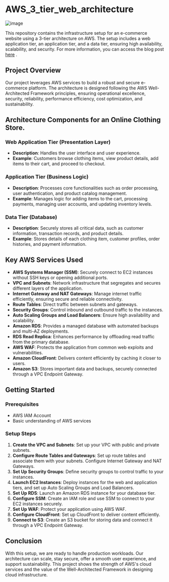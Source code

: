 # AWS_3_tier_web_architecture

![image](https://github.com/IrinaZarzu/3tier_architecture/assets/116802082/9a2e1e91-ec89-42c2-bfb6-37b34400127e)


This repository contains the infrastructure setup for an e-commerce website using a 3-tier architecture on AWS. The setup includes a web application tier, an application tier, and a data tier, ensuring high availability, scalability, and security.
For more information, you can access the blog post [here](https://medium.com/@irinazarzu/aws-3-tier-web-architecture-8310ad0d815a) .

## Project Overview

Our project leverages AWS services to build a robust and secure e-commerce platform. The architecture is designed following the AWS Well-Architected Framework principles, ensuring operational excellence, security, reliability, performance efficiency, cost optimization, and sustainability.

## Architecture Components for an Online Clothing Store.

### Web Application Tier (Presentation Layer)
- **Description**: Handles the user interface and user experience.
- **Example**: Customers browse clothing items, view product details, add items to their cart, and proceed to checkout.

### Application Tier (Business Logic)
- **Description**: Processes core functionalities such as order processing, user authentication, and product catalog management.
- **Example**: Manages logic for adding items to the cart, processing payments, managing user accounts, and updating inventory levels.

### Data Tier (Database)
- **Description**: Securely stores all critical data, such as customer information, transaction records, and product details.
- **Example**: Stores details of each clothing item, customer profiles, order histories, and payment information.

## Key AWS Services Used

- **AWS Systems Manager (SSM)**: Securely connect to EC2 instances without SSH keys or opening additional ports.
- **VPC and Subnets**: Network infrastructure that segregates and secures different layers of the application.
- **Internet Gateway and NAT Gateways**: Manage internet traffic efficiently, ensuring secure and reliable connectivity.
- **Route Tables**: Direct traffic between subnets and gateways.
- **Security Groups**: Control inbound and outbound traffic to the instances.
- **Auto Scaling Groups and Load Balancers**: Ensure high availability and scalability.
- **Amazon RDS**: Provides a managed database with automated backups and multi-AZ deployments.
- **RDS Read Replica**: Enhances performance by offloading read traffic from the primary database.
- **AWS WAF**: Protects the application from common web exploits and vulnerabilities.
- **Amazon CloudFront**: Delivers content efficiently by caching it closer to users.
- **Amazon S3**: Stores important data and backups, securely connected through a VPC Endpoint Gateway.

## Getting Started

### Prerequisites
- AWS IAM Account
- Basic understanding of AWS services

### Setup Steps

1. **Create the VPC and Subnets**: Set up your VPC with public and private subnets.
2. **Configure Route Tables and Gateways**: Set up route tables and associate them with your subnets. Configure Internet Gateway and NAT Gateways.
3. **Set Up Security Groups**: Define security groups to control traffic to your instances.
4. **Launch EC2 Instances**: Deploy instances for the web and application tiers, and set up Auto Scaling Groups and Load Balancers.
5. **Set Up RDS**: Launch an Amazon RDS instance for your database tier.
6. **Configure SSM**: Create an IAM role and use SSM to connect to your EC2 instances securely.
7. **Set Up WAF**: Protect your application using AWS WAF.
8. **Configure CloudFront**: Set up CloudFront to deliver content efficiently.
9. **Connect to S3**: Create an S3 bucket for storing data and connect it through a VPC Endpoint Gateway.

## Conclusion

With this setup, we are ready to handle production workloads. Our architecture can scale, stay secure, offer a smooth user experience, and support sustainability. This project shows the strength of AWS's cloud services and the value of the Well-Architected Framework in designing cloud infrastructure.


